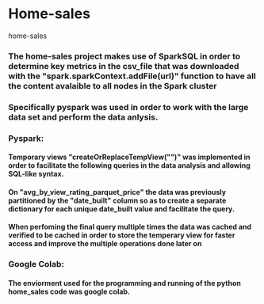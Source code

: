 # Home-sales
home-sales
### The home-sales project makes use of SparkSQL in order to determine key metrics in the csv_file that was downloaded with the "spark.sparkContext.addFile(url)" function to have all the content avalaible to all nodes in the Spark cluster
### Specifically pyspark was used in order to work with the large data set and perform the data anlysis.

### Pyspark:
#### Temporary views "createOrReplaceTempView("")" was implemented in order to facilitate the following queries in the data analysis and allowing SQL-like syntax.
#### On "avg_by_view_rating_parquet_price" the data was previously partitioned by the "date_built" column so as to create a separate dictionary for each unique date_built value and facilitate the query. 
#### When perfoming the final query multiple times the data was cached and verified to be cached in order to store the temperary view for faster access and improve the multiple operations done later on

### Google Colab:
#### The enviorment used for the programming and running of the python home_sales code was google colab.
